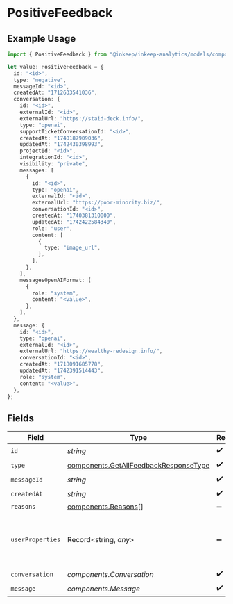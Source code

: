 # PositiveFeedback

## Example Usage

```typescript
import { PositiveFeedback } from "@inkeep/inkeep-analytics/models/components";

let value: PositiveFeedback = {
  id: "<id>",
  type: "negative",
  messageId: "<id>",
  createdAt: "1712633541036",
  conversation: {
    id: "<id>",
    externalId: "<id>",
    externalUrl: "https://staid-deck.info/",
    type: "openai",
    supportTicketConversationId: "<id>",
    createdAt: "1740187909036",
    updatedAt: "1742430398993",
    projectId: "<id>",
    integrationId: "<id>",
    visibility: "private",
    messages: [
      {
        id: "<id>",
        type: "openai",
        externalId: "<id>",
        externalUrl: "https://poor-minority.biz/",
        conversationId: "<id>",
        createdAt: "1740381310000",
        updatedAt: "1742422584340",
        role: "user",
        content: [
          {
            type: "image_url",
          },
        ],
      },
    ],
    messagesOpenAIFormat: [
      {
        role: "system",
        content: "<value>",
      },
    ],
  },
  message: {
    id: "<id>",
    type: "openai",
    externalId: "<id>",
    externalUrl: "https://wealthy-redesign.info/",
    conversationId: "<id>",
    createdAt: "1718091685778",
    updatedAt: "1742391514443",
    role: "system",
    content: "<value>",
  },
};
```

## Fields

| Field                                                                                          | Type                                                                                           | Required                                                                                       | Description                                                                                    |
| ---------------------------------------------------------------------------------------------- | ---------------------------------------------------------------------------------------------- | ---------------------------------------------------------------------------------------------- | ---------------------------------------------------------------------------------------------- |
| `id`                                                                                           | *string*                                                                                       | :heavy_check_mark:                                                                             | N/A                                                                                            |
| `type`                                                                                         | [components.GetAllFeedbackResponseType](../../models/components/getallfeedbackresponsetype.md) | :heavy_check_mark:                                                                             | N/A                                                                                            |
| `messageId`                                                                                    | *string*                                                                                       | :heavy_check_mark:                                                                             | N/A                                                                                            |
| `createdAt`                                                                                    | *string*                                                                                       | :heavy_check_mark:                                                                             | N/A                                                                                            |
| `reasons`                                                                                      | [components.Reasons](../../models/components/reasons.md)[]                                     | :heavy_minus_sign:                                                                             | N/A                                                                                            |
| `userProperties`                                                                               | Record<string, *any*>                                                                          | :heavy_minus_sign:                                                                             | A customizable collection of custom properties or attributes.                                  |
| `conversation`                                                                                 | *components.Conversation*                                                                      | :heavy_check_mark:                                                                             | N/A                                                                                            |
| `message`                                                                                      | *components.Message*                                                                           | :heavy_check_mark:                                                                             | N/A                                                                                            |